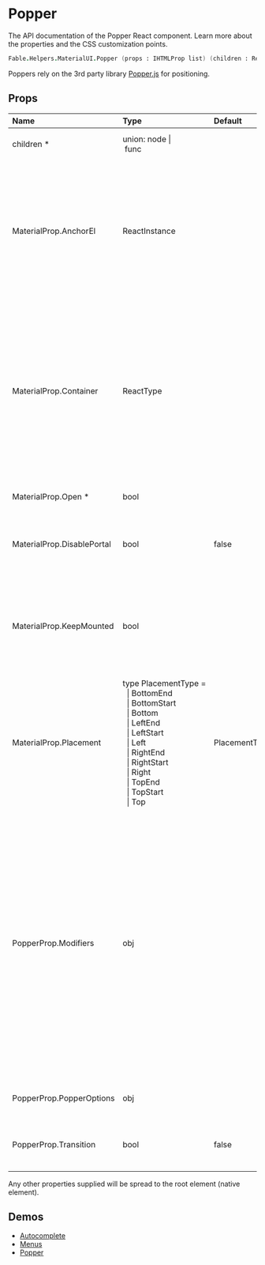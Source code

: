 # Popper

<p class="description">The API documentation of the Popper React component. Learn more about the properties and the CSS customization points.</p>

```fsharp
Fable.Helpers.MaterialUI.Popper (props : IHTMLProp list) (children : ReactElement list) : ReactElement
```

Poppers rely on the 3rd party library [Popper.js](https://github.com/FezVrasta/popper.js) for positioning.

## Props

| Name | Type | Default | Description |
|:-----|:-----|:--------|:------------|
| <span class="prop-name required">children *</span> | <span class="prop-type">union:&nbsp;node&nbsp;&#124;<br>&nbsp;func<br></span> |   | Popper render function or node. |
| <span class="prop-name">MaterialProp.AnchorEl</span> | <span class="prop-type">ReactInstance</span> |   | This is the DOM element, or a function that returns the DOM element, that may be used to set the position of the popover. The return value will passed as the reference object of the Popper instance. |
| <span class="prop-name">MaterialProp.Container</span> | <span class="prop-type">ReactType</span> |   | A node, component instance, or function that returns either. The `container` will passed to the Modal component. By default, it uses the body of the anchorEl's top-level document object, so it's simply `document.body` most of the time. |
| <span class="prop-name required">MaterialProp.Open *</span> | <span class="prop-type">bool</span> |   | If `true`, the popper is visible. |
| <span class="prop-name">MaterialProp.DisablePortal</span> | <span class="prop-type">bool</span> | <span class="prop-default">false</span> | Disable the portal behavior. The children stay within it's parent DOM hierarchy. |
| <span class="prop-name">MaterialProp.KeepMounted</span> | <span class="prop-type">bool</span> |   | Always keep the children in the DOM. This property can be useful in SEO situation or when you want to maximize the responsiveness of the Popper. |
| <span class="prop-name">MaterialProp.Placement</span> | <span class="prop-type">type&nbsp;PlacementType&nbsp;=<br>&nbsp;&nbsp;&#124;&nbsp;BottomEnd<br>&nbsp;&nbsp;&#124;&nbsp;BottomStart<br>&nbsp;&nbsp;&#124;&nbsp;Bottom<br>&nbsp;&nbsp;&#124;&nbsp;LeftEnd<br>&nbsp;&nbsp;&#124;&nbsp;LeftStart<br>&nbsp;&nbsp;&#124;&nbsp;Left<br>&nbsp;&nbsp;&#124;&nbsp;RightEnd<br>&nbsp;&nbsp;&#124;&nbsp;RightStart<br>&nbsp;&nbsp;&#124;&nbsp;Right<br>&nbsp;&nbsp;&#124;&nbsp;TopEnd<br>&nbsp;&nbsp;&#124;&nbsp;TopStart<br>&nbsp;&nbsp;&#124;&nbsp;Top<br></span> | <span class="prop-default">PlacementType.Bottom</span> | Popper placement. |
| <span class="prop-name">PopperProp.Modifiers</span> | <span class="prop-type">obj</span> |   | Popper.js is based on a "plugin-like" architecture, most of its features are fully encapsulated "modifiers".<br>A modifier is a function that is called each time Popper.js needs to compute the position of the popper. For this reason, modifiers should be very performant to avoid bottlenecks. To learn how to create a modifier, [read the modifiers documentation](https://github.com/FezVrasta/popper.js/blob/master/docs/_includes/popper-documentation.md#modifiers--object). |
| <span class="prop-name">PopperProp.PopperOptions</span> | <span class="prop-type">obj</span> |   | Options provided to the [`popper.js`](https://github.com/FezVrasta/popper.js) instance. |
| <span class="prop-name">PopperProp.Transition</span> | <span class="prop-type">bool</span> | <span class="prop-default">false</span> | Help supporting a react-transition-group/Transition component. |

Any other properties supplied will be spread to the root element (native element).

## Demos

- [Autocomplete](/demos/autocomplete/)
- [Menus](/demos/menus/)
- [Popper](/utils/popper/)

